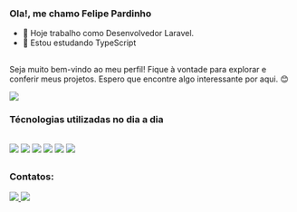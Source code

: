 ### Ola!, me  chamo Felipe Pardinho

- 🔭 Hoje trabalho como Desenvolvedor Laravel.
- 🌱 Estou estudando TypeScript

##

Seja muito bem-vindo ao meu perfil! Fique à vontade para explorar e conferir meus projetos. Espero que encontre algo interessante por aqui. 😊

<picture>
  <source
    srcset="https://github-readme-stats.vercel.app/api?username=Lipe-pard&show_icons=true&theme=dark"
    media="(prefers-color-scheme: dark)"
  />
  <source
    srcset="https://github-readme-stats.vercel.app/api?username=Lipe-pard&show_icons=true"
    media="(prefers-color-scheme: light), (prefers-color-scheme: no-preference)"
  />
  <img src="https://github-readme-stats.vercel.app/api?username=Lipe-pard&show_icons=true" />
</picture>

  ### Técnologias utilizadas no dia a dia  
  <div style="display: inline-block">
    <br>
      <img src="https://img.shields.io/badge/HTML5-E34F26?style=for-the-badge&logo=html5&logoColor=white"/>
      <img src="https://img.shields.io/badge/CSS3-1572B6?style=for-the-badge&logo=css3&logoColor=white"/>
      <img src="https://img.shields.io/badge/JavaScript-F7DF1E?style=for-the-badge&logo=javascript&logoColor=black"/>
      <img src="https://img.shields.io/badge/Tailwind_CSS-38B2AC?style=for-the-badge&logo=tailwind-css&logoColor=white"/>
      <img src="https://img.shields.io/badge/React-20232A?style=for-the-badge&logo=react&logoColor=61DAFB"/>
      <img src="https://img.shields.io/badge/Laravel-FF2D20?style=for-the-badge&logo=laravel&logoColor=white"/>
    <br>
  </div>

##

### Contatos: 

<div style="display: inline-block">
    <a href="mailto:pardinhorh@gmail.com">
      <img src="https://img.shields.io/badge/Gmail-D14836?style=for-the-badge&logo=gmail&logoColor=white"/>
    </a>
    <a href="https://www.linkedin.com/in/felipe-pardinho-695170245/">
      <img src="https://img.shields.io/badge/LinkedIn-0077B5?style=for-the-badge&logo=linkedin&logoColor=white"/>
    </a>
</div>


